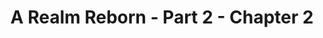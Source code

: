 ---
layout: chapter
expansion: A Realm Reborn
partNo: 2
partChapterNo: 2
title: A Realm Reborn - Part 2 - Chapter 2
permalink: /guide/a-realm-reborn/part2/chapter2
quests:
  - genre: Seventh Umbral Era
    icon: '71000'
    level: 17
    name: The Scions of the Seventh Dawn
    partQuestNo: 7
    questId: ManFst206_00509
    rowId: 66045
  - genre: Seventh Umbral Era
    icon: '71000'
    level: 17
    name: A Wild Rose by Any Other Name
    partQuestNo: 8
    questId: ManFst207_00510
    rowId: 66046
  - genre: Seventh Umbral Era
    icon: '71000'
    level: 17
    name: Unsolved Mystery
    partQuestNo: 9
    questId: SubWil110_00618
    rowId: 66154
  - genre: Seventh Umbral Era
    icon: '71000'
    level: 18
    name: What Poor People Think
    partQuestNo: 10
    questId: SubWil111_00619
    rowId: 66155
  - genre: Seventh Umbral Era
    icon: '71000'
    level: 18
    name: A Proper Burial
    partQuestNo: 11
    questId: SubWil112_00620
    rowId: 66156
  - genre: Seventh Umbral Era
    icon: '71000'
    level: 19
    name: For the Children
    partQuestNo: 12
    questId: SubWil113_00621
    rowId: 66157
  - genre: Seventh Umbral Era
    icon: '71000'
    level: 19
    name: Amalj'aa Wrong Places
    partQuestNo: 13
    questId: SubWil114_00622
    rowId: 66158
  - genre: Seventh Umbral Era
    icon: '71000'
    level: 19
    name: Dressed to Deceive
    partQuestNo: 14
    questId: SubWil129_00574
    rowId: 66110
  - genre: Seventh Umbral Era
    icon: '71000'
    level: 19
    name: Life, Materia and Everything
    partQuestNo: 15
    questId: ManFst208_00272
    rowId: 65808
  - genre: Seventh Umbral Era
    icon: '71000'
    level: 20
    name: Lord of the Inferno
    partQuestNo: 16
    questId: ManFst209_00343
    rowId: 65879
    soloDuty:
      levelSync: 24
      timeLimit: 30
    unlocks:
      - levelRequired: 20
        levelSync: 22
        name: the Bowl of Embers
        type: trial
  - genre: Seventh Umbral Era
    icon: '71000'
    level: 20
    name: A Hero in the Making
    partQuestNo: 17
    questId: ManFst300_00511
    rowId: 66047
  - genre: Seventh Umbral Era
    icon: '71000'
    level: 20
    name: The Company You Keep (Twin Adder)
    partQuestNo: 18
    questId: ManFst302_00680
    rowId: 66216
    soloDuty:
      levelSync: 24
      timeLimit: 30
  - genre: Seventh Umbral Era
    icon: '71000'
    level: 20
    name: Wood's Will Be Done
    partQuestNo: 19
    questId: ManFst303_00683
    rowId: 66219
  - genre: Seventh Umbral Era
    icon: '71000'
    level: 20
    name: Sylph-management
    partQuestNo: 20
    questId: ManFst304_00513
    rowId: 66049
  - genre: Seventh Umbral Era
    icon: '71000'
    level: 20
    name: We Come in Peace
    partQuestNo: 21
    questId: XxaUsa002_03856
    rowId: 69392
  - genre: Seventh Umbral Era
    icon: '71000'
    level: 20
    name: Sylphic Studies
    partQuestNo: 22
    questId: GaiUsa003_00709
    rowId: 66245
  - genre: Seventh Umbral Era
    icon: '71000'
    level: 20
    name: First Impressions
    partQuestNo: 23
    questId: GaiUsa004_00710
    rowId: 66246
  - genre: Seventh Umbral Era
    icon: '71000'
    level: 21
    name: First Contact
    partQuestNo: 24
    questId: GaiUsa101_00715
    rowId: 66251
  - genre: Seventh Umbral Era
    icon: '71000'
    level: 21
    name: Dance Dance Diplomacy
    partQuestNo: 25
    questId: XxaUsa103_03857
    rowId: 69393
  - genre: Seventh Umbral Era
    icon: '71000'
    level: 21
    name: Forest Friend
    partQuestNo: 26
    questId: XxaUsa104_03858
    rowId: 69394
  - genre: Seventh Umbral Era
    icon: '71000'
    level: 21
    name: Presence of the Enemy
    partQuestNo: 27
    questId: GaiUsa105_00719
    rowId: 66255
  - genre: Seventh Umbral Era
    icon: '71000'
    level: 22
    name: Brotherly Love
    partQuestNo: 28
    questId: GaiUsa201_00724
    rowId: 66260
    soloDuty:
      levelSync: 26
      timeLimit: 30
  - genre: Seventh Umbral Era
    icon: '71000'
    level: 22
    name: Spirited Away
    partQuestNo: 29
    questId: GaiUsa202_00725
    rowId: 66261
  - genre: Seventh Umbral Era
    icon: '71000'
    level: 22
    name: Druthers House Rules
    partQuestNo: 30
    questId: XxaUsa203_03859
    rowId: 69395
  - genre: Seventh Umbral Era
    icon: '71000'
    level: 23
    name: Never Forget
    partQuestNo: 31
    questId: XxaUsa301_03860
    rowId: 69396
  - genre: Seventh Umbral Era
    icon: '71000'
    level: 23
    name: Microbrewing
    partQuestNo: 32
    questId: XxaUsa302_03861
    rowId: 69397
  - genre: Seventh Umbral Era
    icon: '71000'
    level: 23
    name: Like Fine Wine
    partQuestNo: 33
    questId: GaiUsa305_00737
    rowId: 66273
  - genre: Seventh Umbral Era
    icon: '71000'
    level: 23
    name: Sylphish Concerns
    partQuestNo: 34
    questId: GaiUsa306_00738
    rowId: 66274
  - genre: Seventh Umbral Era
    icon: '71000'
    level: 23
    name: Nouveau Riche
    partQuestNo: 35
    questId: XxaUsa308_03862
    rowId: 69398
    soloDuty:
      levelSync: 27
      timeLimit: 30
  - genre: Seventh Umbral Era
    icon: '71000'
    level: 24
    name: Into the Beast's Maw
    partQuestNo: 36
    questId: ManFst306_00514
    rowId: 66050
    unlocks:
      - levelRequired: 24
        levelSync: 27
        name: "the Thousand Maws of Toto\u2013Rak"
        type: dungeon
  - genre: Seventh Umbral Era
    icon: '71000'
    level: 24
    name: A Simple Gift
    partQuestNo: 37
    questId: GaiUsa401_00743
    rowId: 66279
  - genre: Seventh Umbral Era
    icon: '71000'
    level: 24
    name: Believe in Your Sylph
    partQuestNo: 38
    questId: GaiUsa402_00744
    rowId: 66280
  - genre: Seventh Umbral Era
    icon: '71000'
    level: 24
    name: Back from the Wood
    partQuestNo: 39
    questId: GaiUsa404_00746
    rowId: 66282



---